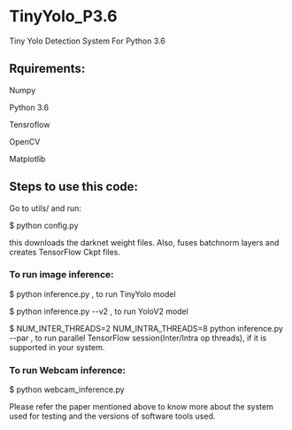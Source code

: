 # TinyYolo_P3.6
Tiny Yolo Detection System For Python 3.6


## Rquirements:

  Numpy

  Python 3.6

  Tensroflow

  OpenCV
  
  Matplotlib


## Steps to use this code:
Go to utils/ and run:

$ python config.py

this downloads the darknet weight files. Also, fuses batchnorm layers and creates TensorFlow Ckpt files.



### To run image inference:

$ python inference.py , to run TinyYolo model

$ python inference.py --v2 , to run YoloV2 model

$ NUM_INTER_THREADS=2 NUM_INTRA_THREADS=8 python inference.py --par , to run parallel TensorFlow session(Inter/Intra op threads), if it is supported in your system.


### To run Webcam inference:
$ python webcam_inference.py


Please refer the paper mentioned above to know more about the system used for testing and the versions of software tools used.

